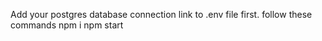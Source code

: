 Add your postgres database connection link to .env file first.
follow these commands 
npm i
npm start
